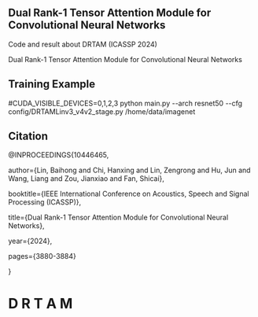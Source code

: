 ## Dual Rank-1 Tensor Attention Module for Convolutional Neural Networks

Code and result about DRTAM (ICASSP 2024)

Dual Rank-1 Tensor Attention Module for Convolutional Neural Networks

## Training Example
#CUDA_VISIBLE_DEVICES=0,1,2,3 python main.py --arch resnet50 --cfg config/DRTAMLinv3_v4v2_stage.py /home/data/imagenet


## Citation

@INPROCEEDINGS{10446465,

  author={Lin, Baihong and Chi, Hanxing and Lin, Zengrong and Hu, Jun and Wang, Liang and Zou, Jianxiao and Fan, Shicai},
  
  booktitle={IEEE International Conference on Acoustics, Speech and Signal Processing (ICASSP)}, 
  
  title={Dual Rank-1 Tensor Attention Module for Convolutional Neural Networks}, 
  
  year={2024},
  
  pages={3880-3884}
  
  }


#   D R T A M
 
 
